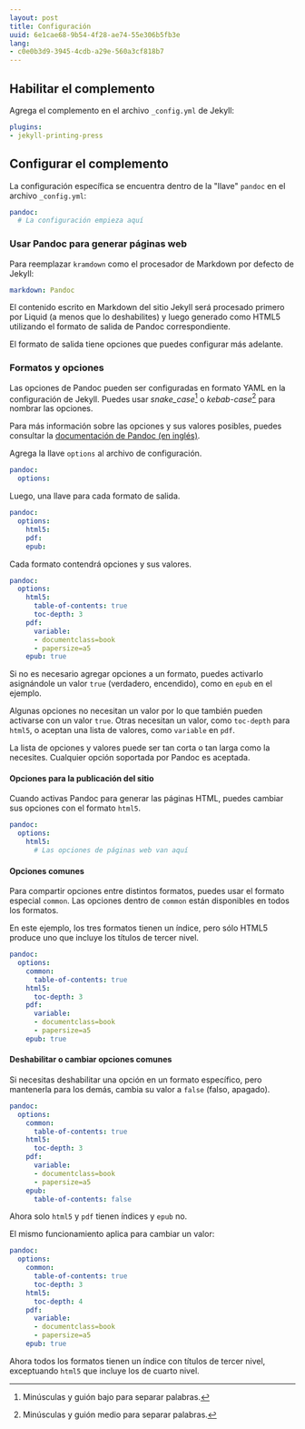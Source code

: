 ```yaml
---
layout: post
title: Configuración
uuid: 6e1cae68-9b54-4f28-ae74-55e306b5fb3e
lang:
- c0e0b3d9-3945-4cdb-a29e-560a3cf818b7
---
```


## Habilitar el complemento

Agrega el complemento en el archivo `_config.yml` de Jekyll:

```yaml
plugins:
- jekyll-printing-press
```

## Configurar el complemento

La configuración específica se encuentra dentro de la "llave" `pandoc`
en el archivo `_config.yml`:

```yaml
pandoc:
  # La configuración empieza aquí
```

### Usar Pandoc para generar páginas web

Para reemplazar `kramdown` como el procesador de Markdown por defecto de
Jekyll:

```yaml
markdown: Pandoc
```

El contenido escrito en Markdown del sitio Jekyll será procesado primero
por Liquid (a menos que lo deshabilites) y luego generado como HTML5
utilizando el formato de salida de Pandoc correspondiente.

El formato de salida tiene opciones que puedes configurar más adelante.

### Formatos y opciones

Las opciones de Pandoc pueden ser configuradas en formato YAML en la
configuración de Jekyll.  Puedes usar _snake\_case_[^snake-case]
o _kebab-case_[^kebab-case] para nombrar las opciones.

[^snake-case]: Minúsculas y guión bajo para separar palabras.
[^kebab-case]: Minúsculas y guión medio para separar palabras.

Para más información sobre las opciones y sus valores posibles, puedes
consultar la [documentación de Pandoc (en
inglés)](https://pandoc.org/MANUAL.html#options).

Agrega la llave `options` al archivo de configuración.

```yaml
pandoc:
  options:
```

Luego, una llave para cada formato de salida.

```yaml
pandoc:
  options:
    html5:
    pdf:
    epub:
```

Cada formato contendrá opciones y sus valores.

```yaml
pandoc:
  options:
    html5:
      table-of-contents: true
      toc-depth: 3
    pdf:
      variable:
      - documentclass=book
      - papersize=a5
    epub: true
```

Si no es necesario agregar opciones a un formato, puedes activarlo
asignándole un valor `true` (verdadero, encendido), como en `epub` en el
ejemplo.

Algunas opciones no necesitan un valor por lo que también pueden
activarse con un valor `true`.  Otras necesitan un valor, como
`toc-depth` para `html5`, o aceptan una lista de valores, como
`variable` en `pdf`.

La lista de opciones y valores puede ser tan corta o tan larga como la
necesites.  Cualquier opción soportada por Pandoc es aceptada.

#### Opciones para la publicación del sitio

Cuando activas Pandoc para generar las páginas HTML, puedes cambiar sus
opciones con el formato `html5`.

```yaml
pandoc:
  options:
    html5:
      # Las opciones de páginas web van aquí
```

#### Opciones comunes

Para compartir opciones entre distintos formatos, puedes usar el formato
especial `common`.  Las opciones dentro de `common` están disponibles en
todos los formatos.

En este ejemplo, los tres formatos tienen un índice, pero sólo HTML5
produce uno que incluye los títulos de tercer nivel.

```yaml
pandoc:
  options:
    common:
      table-of-contents: true
    html5:
      toc-depth: 3
    pdf:
      variable:
      - documentclass=book
      - papersize=a5
    epub: true
```

#### Deshabilitar o cambiar opciones comunes

Si necesitas deshabilitar una opción en un formato específico, pero
mantenerla para los demás, cambia su valor a `false` (falso, apagado).

```yaml
pandoc:
  options:
    common:
      table-of-contents: true
    html5:
      toc-depth: 3
    pdf:
      variable:
      - documentclass=book
      - papersize=a5
    epub:
      table-of-contents: false
```

Ahora solo `html5` y `pdf` tienen índices y `epub` no.

El mismo funcionamiento aplica para cambiar un valor:

```yaml
pandoc:
  options:
    common:
      table-of-contents: true
      toc-depth: 3
    html5:
      toc-depth: 4
    pdf:
      variable:
      - documentclass=book
      - papersize=a5
    epub: true
```

Ahora todos los formatos tienen un índice con títulos de tercer nivel,
exceptuando `html5` que incluye los de cuarto nivel.

